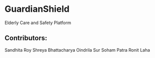 # GuardianShield
Elderly Care and Safety Platform
## Contributors:
Sandhita Roy
Shreya Bhattacharya
Oindrila Sur
Soham Patra
Ronit Laha
